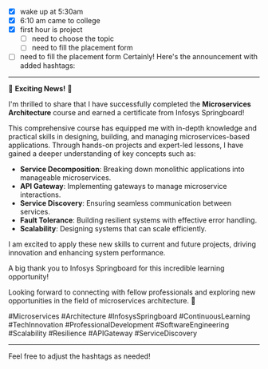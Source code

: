 - [x] wake up at 5:30am
- [x] 6:10 am came to college
- [x] first hour is project
	- [ ] need to choose the topic
	- [ ] need to fill the placement form
- [ ] need to fill the placement form
Certainly! Here's the announcement with added hashtags:

---

🎉 **Exciting News!** 🎉

I'm thrilled to share that I have successfully completed the **Microservices Architecture** course and earned a certificate from Infosys Springboard!

This comprehensive course has equipped me with in-depth knowledge and practical skills in designing, building, and managing microservices-based applications. Through hands-on projects and expert-led lessons, I have gained a deeper understanding of key concepts such as:

- **Service Decomposition**: Breaking down monolithic applications into manageable microservices.
- **API Gateway**: Implementing gateways to manage microservice interactions.
- **Service Discovery**: Ensuring seamless communication between services.
- **Fault Tolerance**: Building resilient systems with effective error handling.
- **Scalability**: Designing systems that can scale efficiently.

I am excited to apply these new skills to current and future projects, driving innovation and enhancing system performance.

A big thank you to Infosys Springboard for this incredible learning opportunity!

Looking forward to connecting with fellow professionals and exploring new opportunities in the field of microservices architecture. 🚀

#Microservices #Architecture #InfosysSpringboard #ContinuousLearning #TechInnovation #ProfessionalDevelopment #SoftwareEngineering #Scalability #Resilience #APIGateway #ServiceDiscovery

---

Feel free to adjust the hashtags as needed!